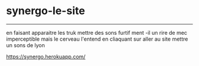 # synergo-le-site


------------------------------------------------

en faisant apparaitre les truk mettre des sons furtif ment -il un rire de mec imperceptible mais le cerveau l'entend en cliaquant sur aller au site mettre un sons de lyon



https://synergo.herokuapp.com/ 


